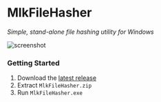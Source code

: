 # MlkFileHasher

*Simple, stand-alone file hashing utility for Windows*

![screenshot](https://cloud.githubusercontent.com/assets/979677/17459239/b1fcb51e-5bfd-11e6-9802-3110f31373bd.png)

### Getting Started

1. Download the [latest release](https://github.com/mkropat/MlkFileHasher/releases/latest)
2. Extract `MlkFileHasher.zip`
3. Run `MlkFileHasher.exe`
